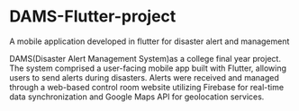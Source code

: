 # DAMS-Flutter-project
A mobile application developed in flutter for disaster alert and management

DAMS(Disaster Alert Management System)as a college final year project. The system comprised a user-facing mobile app built with Flutter, allowing users to send alerts during disasters. Alerts were received and managed through a web-based control room website utilizing Firebase for real-time data synchronization and Google Maps API for geolocation services.
